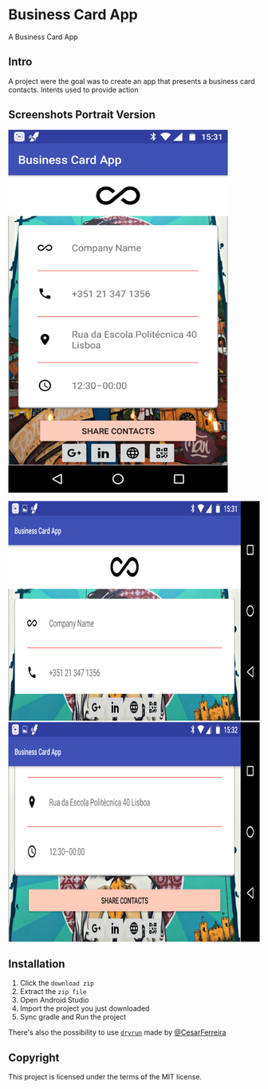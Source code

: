 # Business Card App
A Business Card App

## Intro
A project were the goal was to create an app that presents a business card contacts.
Intents used to provide action


## **Screenshots Portrait Version**

<img src="https://github.com/whybandre/BusinessCardApp/blob/master/BusinessCardApp-portaite-1.png" 
data-canonical-src="https://github.com/whybandre/BusinessCardApp/blob/master/BusinessCardApp-portaite-1.png" 
width="440" height="727" /> 


<img src="https://github.com/whybandre/BusinessCardApp/blob/master/BusinessCardApp-landscape-1.png" 
data-canonical-src="https://github.com/whybandre/BusinessCardApp/blob/master/BusinessCardApp-landscape-1.png" 
width="727" height="440" /> 
<img src="https://github.com/whybandre/BusinessCardApp/blob/master/BusinessCardApp-landscape-2.png" 
data-canonical-src="https://github.com/whybandre/BusinessCardApp/blob/master/BusinessCardApp-landscape-2.png" 
width="727" height="440" /> 


<h2>Installation</h2>

1. Click the `download zip`
2. Extract the `zip file`
3. Open Android Studio
4. Import the project you just downloaded
5. Sync gradle and Run the project

There's also the possibility to use <a href="https://github.com/cesarferreira/dryrun" target="_blank">`dryrun`</a> made by <a href="https://github.com/cesarferreira" target="_blank">@CesarFerreira</a>

## Copyright
This project is licensed under the terms of the MIT license.

